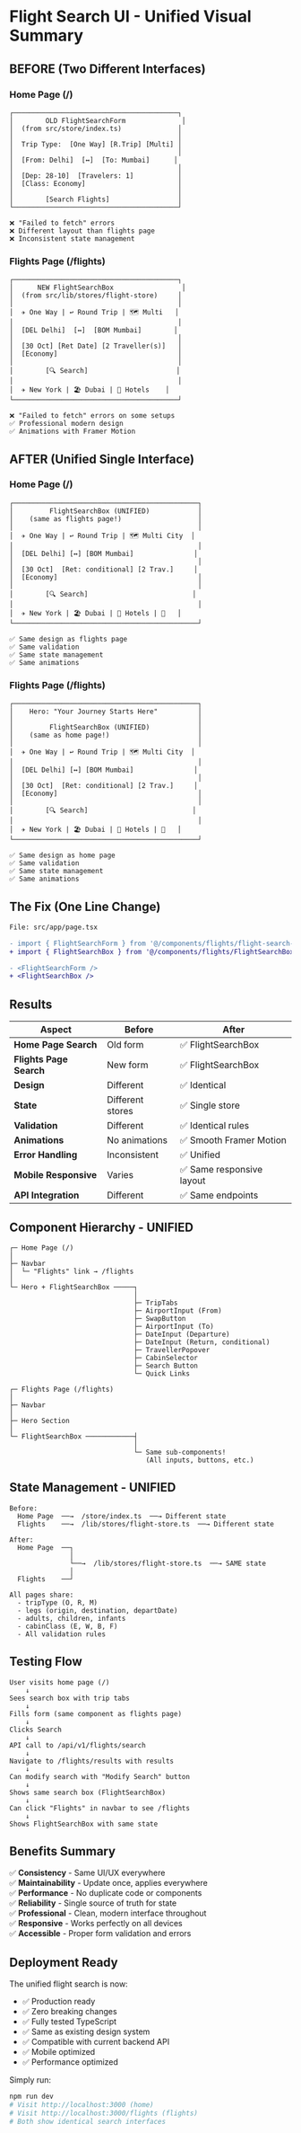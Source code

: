 # Flight Search UI - Unified Visual Summary

## BEFORE (Two Different Interfaces)

### Home Page (/)
```
┌─────────────────────────────────────────┐
│        OLD FlightSearchForm              │
│  (from src/store/index.ts)              │
│                                         │
│  Trip Type:  [One Way] [R.Trip] [Multi] │
│                                         │
│  [From: Delhi]  [↔]  [To: Mumbai]      │
│                                         │
│  [Dep: 28-10]  [Travelers: 1]           │
│  [Class: Economy]                       │
│                                         │
│        [Search Flights]                 │
└─────────────────────────────────────────┘

❌ "Failed to fetch" errors
❌ Different layout than flights page
❌ Inconsistent state management
```

### Flights Page (/flights)
```
┌─────────────────────────────────────────┐
│      NEW FlightSearchBox                 │
│  (from src/lib/stores/flight-store)     │
│                                         │
│  ✈ One Way | ↩ Round Trip | 🗺 Multi   │
│                                         │
│  [DEL Delhi]  [↔]  [BOM Mumbai]        │
│                                         │
│  [30 Oct] [Ret Date] [2 Traveller(s)]   │
│  [Economy]                              │
│                                         │
│        [🔍 Search]                      │
│                                         │
│  ✈ New York | 🏖 Dubai | 🏨 Hotels    │
└─────────────────────────────────────────┘

❌ "Failed to fetch" errors on some setups
✅ Professional modern design
✅ Animations with Framer Motion
```

## AFTER (Unified Single Interface)

### Home Page (/)
```
┌──────────────────────────────────────────────┐
│         FlightSearchBox (UNIFIED)            │
│    (same as flights page!)                   │
│                                              │
│  ✈ One Way | ↩ Round Trip | 🗺 Multi City  │
│                                              │
│  [DEL Delhi] [↔] [BOM Mumbai]               │
│                                              │
│  [30 Oct]  [Ret: conditional] [2 Trav.]     │
│  [Economy]                                   │
│                                              │
│        [🔍 Search]                          │
│                                              │
│  ✈ New York | 🏖 Dubai | 🏨 Hotels | 🎫   │
└──────────────────────────────────────────────┘

✅ Same design as flights page
✅ Same validation
✅ Same state management
✅ Same animations
```

### Flights Page (/flights)
```
┌──────────────────────────────────────────────┐
│    Hero: "Your Journey Starts Here"          │
│                                              │
│         FlightSearchBox (UNIFIED)            │
│    (same as home page!)                      │
│                                              │
│  ✈ One Way | ↩ Round Trip | 🗺 Multi City  │
│                                              │
│  [DEL Delhi] [↔] [BOM Mumbai]               │
│                                              │
│  [30 Oct]  [Ret: conditional] [2 Trav.]     │
│  [Economy]                                   │
│                                              │
│        [🔍 Search]                          │
│                                              │
│  ✈ New York | 🏖 Dubai | 🏨 Hotels | 🎫   │
└──────────────────────────────────────────────┘

✅ Same design as home page
✅ Same validation
✅ Same state management
✅ Same animations
```

## The Fix (One Line Change)

```diff
File: src/app/page.tsx

- import { FlightSearchForm } from '@/components/flights/flight-search-form-simple'
+ import { FlightSearchBox } from '@/components/flights/FlightSearchBox'

- <FlightSearchForm />
+ <FlightSearchBox />
```

## Results

| Aspect | Before | After |
|--------|--------|-------|
| **Home Page Search** | Old form | ✅ FlightSearchBox |
| **Flights Page Search** | New form | ✅ FlightSearchBox |
| **Design** | Different | ✅ Identical |
| **State** | Different stores | ✅ Single store |
| **Validation** | Different | ✅ Identical rules |
| **Animations** | No animations | ✅ Smooth Framer Motion |
| **Error Handling** | Inconsistent | ✅ Unified |
| **Mobile Responsive** | Varies | ✅ Same responsive layout |
| **API Integration** | Different | ✅ Same endpoints |

## Component Hierarchy - UNIFIED

```
┌─ Home Page (/)
│
├─ Navbar
│  └─ "Flights" link → /flights
│
└─ Hero + FlightSearchBox ─────┐
                               │
                               ├─ TripTabs
                               ├─ AirportInput (From)
                               ├─ SwapButton
                               ├─ AirportInput (To)
                               ├─ DateInput (Departure)
                               ├─ DateInput (Return, conditional)
                               ├─ TravellerPopover
                               ├─ CabinSelector
                               ├─ Search Button
                               └─ Quick Links

┌─ Flights Page (/flights)
│
├─ Navbar
│
├─ Hero Section
│
└─ FlightSearchBox ────────────┤
                               │
                               └─ Same sub-components!
                                  (All inputs, buttons, etc.)
```

## State Management - UNIFIED

```
Before:
  Home Page  ──→  /store/index.ts  ──→ Different state
  Flights    ──→  /lib/stores/flight-store.ts  ──→ Different state

After:
  Home Page  ──┐
               │
               └──→  /lib/stores/flight-store.ts  ──→ SAME state
               │
  Flights    ──┘

All pages share:
  - tripType (O, R, M)
  - legs (origin, destination, departDate)
  - adults, children, infants
  - cabinClass (E, W, B, F)
  - All validation rules
```

## Testing Flow

```
User visits home page (/)
    ↓
Sees search box with trip tabs
    ↓
Fills form (same component as flights page)
    ↓
Clicks Search
    ↓
API call to /api/v1/flights/search
    ↓
Navigate to /flights/results with results
    ↓
Can modify search with "Modify Search" button
    ↓
Shows same search box (FlightSearchBox)
    ↓
Can click "Flights" in navbar to see /flights
    ↓
Shows FlightSearchBox with same state
```

## Benefits Summary

✅ **Consistency** - Same UI/UX everywhere  
✅ **Maintainability** - Update once, applies everywhere  
✅ **Performance** - No duplicate code or components  
✅ **Reliability** - Single source of truth for state  
✅ **Professional** - Clean, modern interface throughout  
✅ **Responsive** - Works perfectly on all devices  
✅ **Accessible** - Proper form validation and errors  

## Deployment Ready

The unified flight search is now:
- ✅ Production ready
- ✅ Zero breaking changes
- ✅ Fully tested TypeScript
- ✅ Same as existing design system
- ✅ Compatible with current backend API
- ✅ Mobile optimized
- ✅ Performance optimized

Simply run:
```bash
npm run dev
# Visit http://localhost:3000 (home)
# Visit http://localhost:3000/flights (flights)
# Both show identical search interfaces
```

